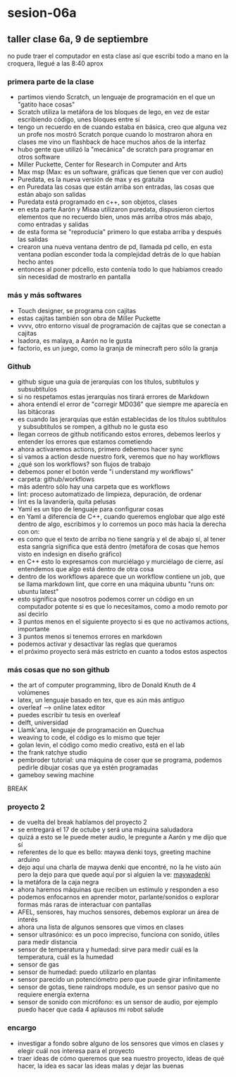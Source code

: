 # sesion-06a
## taller clase 6a, 9 de septiembre
 no pude traer el computador en esta clase así que escribí todo a mano en la croquera, llegué a las 8:40 aprox


 ### primera parte de la clase

 - partimos viendo Scratch, un lenguaje de programación en el que un "gatito hace cosas"
 - Scratch utiliza la metáfora de los bloques de lego, en vez de estar escribiendo código, unes bloques entre sí
 - tengo un recuerdo en de cuando estaba en básica, creo que alguna vez un profe nos mostró Scratch porque cuando lo mostraron ahora en clases me vino un flashback de hace muchos años de la interfaz
 - hubo gente que utilizó la "mecánica" de scratch para programar en otros software
 - Miller Puckette, Center for Research in Computer and Arts
 - Max msp (Max: es un software, gráficas que tienen que ver con audio)
 - Puredata, es la nueva  versión de max y es gratuita
 - en Puredata las cosas que están arriba son entradas, las cosas que están abajo son salidas
 - Puredata está programado en c++, son objetos, clases
 - en esta parte Aarón y Misaa utilizaron puredata, dispusieron ciertos elementos que no recuerdo bien, unos más arriba otros más abajo, como entradas y salidas
 - de esta forma se "reproducía" primero lo que estaba arriba y después las salidas
 - crearon una nueva ventana dentro de pd, llamada pd cello, en esta ventana podían esconder toda la complejidad detrás de lo que habían hecho antes
 - entonces al poner pdcello, esto contenía todo lo que habíamos creado sin necesidad de mostrarlo en pantalla

### más y más softwares

- Touch designer, se programa con cajitas
- estas cajitas también son obra de Miller Puckette
- vvvv, otro entorno visual de programación de cajitas que se conectan a cajitas
- Isadora, es malaya, a Aarón no le gusta
- factorio, es un juego, como la granja de minecraft pero sólo la granja

### Github

- github sigue una guía de jerarquías con los títulos, subtítulos y subsubtítulos
- si no respetamos estas jerarquías nos tirará errores de Markdown
- ahora entendí el error de "corregir MD036" que siempre me aparecía en las bitácoras
- es cuando las jerarquías que están establecidas de los títulos subtítulos y subsubtítulos se rompen, a github no le gusta eso
- llegan correos de github notificando estos errores, debemos leerlos y entender los errores que estamos cometiendo
- ahora activaremos actions, primero debemos hacer sync
- si vamos a action desde nuestro fork, veremos que no hay workflows
- ¿qué son los workflows? son flujos de trabajo
- debemos poner el botón verde "i understand my workflows"
- carpeta: github/workflows
- más adentro sólo hay una carpeta que es workflows
- lint: proceso automatizado de limpieza, depuración, de ordenar
- lint es la lavandería, quita pelusas
- Yaml es un tipo de lenguaje para configurar cosas
- en Yaml a diferencia de C++, cuando queremos englobar que algo esté dentro de algo, escribimos y lo corremos un poco más hacia la derecha con on:
- es como que el texto de arriba no tiene sangría y el de abajo sí, al tener esta sangría significa que está dentro (metáfora de cosas que hemos visto en indesign en diseño gráfico)
- en C++ esto lo expresamos con murciélago y murciélago de cierre, así entendemos que algo está dentro de otra cosa
- dentro de los workflows aparece que un workflow contiene un job, que se llama markdown lint, que corre en una máquina ubuntu "runs on: ubuntu latest"
- esto significa que nosotros podemos correr un código en un computador potente si es que lo necesitamos, como a modo remoto por así decirlo
- 3 puntos menos en el siguiente proyecto si es que no activamos actions, importante
- 3 puntos menos si tenemos errores en markdown
- podemos activar y desactivar las reglas que queramos
- el próximo proyecto será más estricto en cuanto a todos estos aspectos

### más cosas que no son github

- the art of computer programming, libro de Donald Knuth de 4 volúmenes
- latex, un lenguaje basado en tex, que es aún más antiguo
- overleaf --> online latex editor
- puedes escribir tu tesis en overleaf
- delft, universidad
- Llamk'ana, lenguaje de programación en Quechua
- weaving to code, el código es lo mismo que tejer
- golan levin, el código como medio creativo, está en el lab
- the frank ratchye studio
- pembroder tutorial: una máquina de coser que se programa, podemos pedirle dibujar cosas que ya estén programadas
- gameboy sewing machine

BREAK

### proyecto 2

- de vuelta del break hablamos del proyecto 2
- se entregará el 17 de octube y será una máquina saludadora
- quizá a esto se le puede meter audio, le pregunte a Aarón y me dijo que sí
- referentes de lo que es bello: maywa denki toys, greeting machine arduino
- dejo aquí una charla de maywa denki que encontré, no la he visto aún pero la dejo para que quede aquí por si alguien la ve: [maywadenki](https://www.youtube.com/watch?v=jKPBD3HHU4g)
- la metáfora de la caja negra
- ahora haremos máquinas que reciben un estímulo y responden a eso
- podemos enfocarnos en aprender motor, parlante/sonidos o explorar formas más raras de interactuar con pantallas
- AFEL, sensores, hay muchos sensores, debemos explorar un área de interés
- ahora una lista de algunos sensores que vimos en clases
- sensor ultrasónico: es un poco impreciso, funciona con sonido, útiles para medir distancia
- sensor de temperatura y humedad: sirve para medir cuál es la temperatura, cuál es la humedad
- sensor de gas
- sensor de humedad: puedo utilizarlo en plantas
- sensor parecido un potenciómetro pero que puede girar infinitamente
- sensor de gotas, tiene raindrops module, es un sensor pasivo que no requiere energía externa
- sensor de sonido con micrófono: es un sensor de audio, por ejemplo puedo hacer que cada 4 aplausos mi robot salude

### encargo

- investigar a fondo sobre alguno de los sensores que vimos en clases y elegir cuál nos interesa para el proyecto
- traer ideas de cómo queremos que sea nuestro proyecto, ideas de qué hacer, la idea es sacar las ideas malas y dejar las buenas





 
